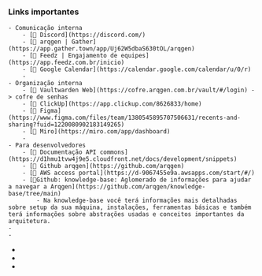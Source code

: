 ### Links importantes
	- Comunicação interna
		- [🔗 Discord](https://discord.com/)
		- [🔗 arqgen | Gather](https://app.gather.town/app/Uj62W5dbaS630tOL/arqgen)
		- [🔗 Feedz | Engajamento de equipes](https://app.feedz.com.br/inicio)
		- [🔗 Google Calendar](https://calendar.google.com/calendar/u/0/r)
		-
	- Organização interna
		- [🔗 Vaultwarden Web](https://cofre.arqgen.com.br/vault/#/login) -> cofre de senhas
		- [🔗 ClickUp](https://app.clickup.com/8626833/home)
		- [🔗 Figma](https://www.figma.com/files/team/1380545895707506631/recents-and-sharing?fuid=1220080902183149265)
		- [🔗 Miro](https://miro.com/app/dashboard)
		-
	- Para desenvolvedores
		- [🔗 Documentação API commons](https://d1hmu1tvw4j9e5.cloudfront.net/docs/development/snippets)
		- [🔗 Github arqgen](https://github.com/arqgen)
		- [🔗 AWS access portal](https://d-9067455e9a.awsapps.com/start/#/)
		- [🔗Github: knowledge-base: Aglomerado de informações para ajudar a navegar a Arqgen](https://github.com/arqgen/knowledge-base/tree/main)
			- Na knowledge-base você terá informações mais detalhadas sobre setup da sua máquina, instalações, ferramentas básicas e também terá informações sobre abstrações usadas e conceitos importantes da arquitetura.
	-
	-
-
-
-